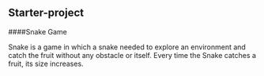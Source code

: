 ## Starter-project

####Snake Game 

Snake is a game in which a snake needed to explore an environment and catch the fruit without any obstacle or itself. Every time the Snake catches a fruit, its size increases. 

